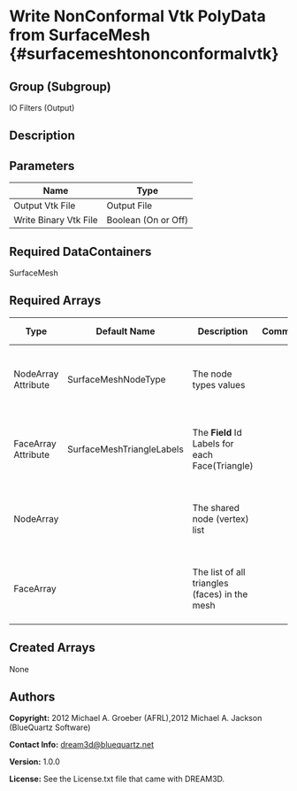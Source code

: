 Write NonConformal Vtk PolyData from SurfaceMesh {#surfacemeshtononconformalvtk}
======

## Group (Subgroup) ##
IO Filters (Output)

## Description ##


## Parameters ##

| Name | Type |
|------|------|
| Output Vtk File | Output File |
| Write Binary Vtk File | Boolean (On or Off) |

## Required DataContainers ##
SurfaceMesh

## Required Arrays ##

| Type | Default Name | Description | Comment | Filters Known to Create Data |
|------|--------------|-------------|---------|-----|
| NodeArray Attribute | SurfaceMeshNodeType | The node types values |   | Quick Surface Mesh (SurfaceMeshing), M3C Surface Meshing (Slice at a Time) |
| FaceArray Attribute | SurfaceMeshTriangleLabels | The **Field** Id Labels for each Face(Triangle) |   | Quick Surface Mesh (SurfaceMeshing), M3C Surface Meshing (Slice at a Time) |
| NodeArray | | The shared node (vertex) list |   | Quick Surface Mesh (SurfaceMeshing), M3C Surface Meshing (Slice at a Time) |
| FaceArray | | The list of all triangles (faces) in the mesh |   | Quick Surface Mesh (SurfaceMeshing), M3C Surface Meshing (Slice at a Time) |


## Created Arrays ##
None



## Authors ##

**Copyright:** 2012 Michael A. Groeber (AFRL),2012 Michael A. Jackson (BlueQuartz Software)

**Contact Info:** dream3d@bluequartz.net

**Version:** 1.0.0

**License:**  See the License.txt file that came with DREAM3D.



